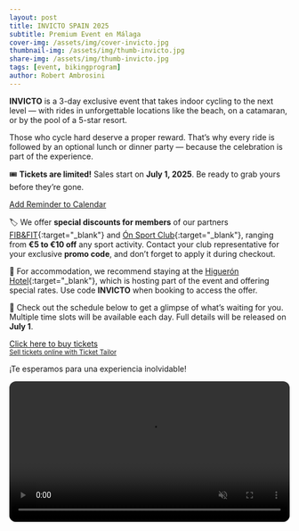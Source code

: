 ```yaml
---
layout: post
title: INVICTO SPAIN 2025
subtitle: Premium Event en Málaga
cover-img: /assets/img/cover-invicto.jpg
thumbnail-img: /assets/img/thumb-invicto.jpg
share-img: /assets/img/thumb-invicto.jpg
tags: [event, bikingprogram]
author: Robert Ambrosini
---
```


**INVICTO** is a 3-day exclusive event that takes indoor cycling to the next level — with rides in unforgettable locations like the beach, on a catamaran, or by the pool of a 5-star resort.

Those who cycle hard deserve a proper reward. That’s why every ride is followed by an optional lunch or dinner party — because the celebration is part of the experience.

🎟️ **Tickets are limited!** Sales start on **July 1, 2025**. Be ready to grab yours before they’re gone.

<a title="Add to Calendar" class="addeventatc" data-id="xX25912571" href="https://www.addevent.com/event/xX25912571" target="_blank">Add Reminder to Calendar</a> <script type="text/javascript" src="https://cdn.addevent.com/libs/atc/1.6.1/atc.min.js" async defer></script>

🏷️ We offer **special discounts for members** of our partners [FIB&FIT](https://www.fibefit.it/){:target="_blank"} and [Ón Sport Club](https://higueronsportclub.com/es/){:target="_blank"}, ranging from **€5 to €10 off** any sport activity. Contact your club representative for your exclusive **promo code**, and don’t forget to apply it during checkout.

🏨 For accommodation, we recommend staying at the [Higuerón Hotel](https://www.hilton.com/en/hotels/agprhqq-higueron-hotel-malaga/){:target="_blank"}, which is hosting part of the event and offering special rates. Use code **INVICTO** when booking to access the offer.

📅 Check out the schedule below to get a glimpse of what’s waiting for you. Multiple time slots will be available each day. Full details will be released on **July 1**.

<!-- Ticket Tailor: Invicto -->
<div class="tt-widget"><div class="tt-widget-fallback"><p><a href="https://www.tickettailor.com/checkout/new-session/id/6187828/chk/334e/?ref=website_widget&show_search_filter=true&show_date_filter=true&show_sort=true" target="_blank">Click here to buy tickets</a><br /><small><a href="https://www.tickettailor.com?rf=wdg_252091" class="tt-widget-powered">Sell tickets online with Ticket Tailor</a></small></p></div><script src="https://cdn.tickettailor.com/js/widgets/min/widget.js" data-url="https://www.tickettailor.com/checkout/new-session/id/6187828/chk/334e/?ref=website_widget&show_search_filter=true&show_date_filter=true&show_sort=true" data-type="inline" data-inline-minimal="false" data-inline-show-logo="false" data-inline-bg-fill="true" data-inline-inherit-ref-from-url-param="" data-inline-ref="website_widget"></script></div>

¡Te esperamos para una experiencia inolvidable!

<video autoplay loop muted playsinline style="width:100%; max-width:600px; border-radius:12px;">
  <source src="https://sporti.fit/assets/img/invicto-logo.mp4" type="video/mp4">
  Your browser does not support the video tag.
</video>
